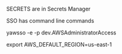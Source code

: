 SECRETS are in Secrets Manager

SSO has command line commands

yawsso -e -p dev.AWSAdministratorAccess

export AWS_DEFAULT_REGION=us-east-1

